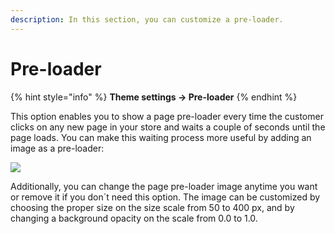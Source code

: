 ```yaml
---
description: In this section, you can customize a pre-loader.
---
```


# Pre-loader

{% hint style="info" %}
**Theme settings -> Pre-loader**
{% endhint %}

&#x20;This option enables you to show a page pre-loader every time the customer clicks on any new page in your store and waits a couple of seconds until the page loads. You can make this waiting process more useful by adding an image as a pre-loader:

![](<../.gitbook/assets/Screenshot\_34 (3).png>)

&#x20;Additionally, you can change the page pre-loader image anytime you want or remove it if you don´t need this option. The image can be customized by choosing the proper size on the size scale from 50 to 400 px, and by changing a background opacity on the scale from 0.0 to 1.0.
